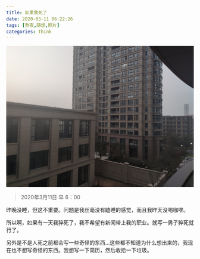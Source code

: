 ```yaml
---
title: 如果我死了
date: 2020-03-11 06:22:26
tags: [熬夜,随想,照片]
categories: Think
---
```


![我的阳台外](../img/1.jpg)

> 2020年3月11日 早 6：00

<!--more-->

昨晚没睡，但这不重要。问题是我丝毫没有瞌睡的感觉，而且我昨天没喝咖啡。

所以啊，如果有一天我猝死了，我不希望有新闻带上我的职业。就写一男子猝死就行了。

另外是不是人死之前都会写一些奇怪的东西…这些都不知道为什么想出来的，我现在也不想写奇怪的东西。我想写一下简历，然后收拾一下垃圾。